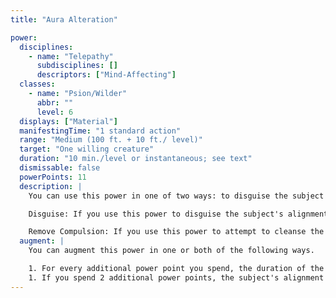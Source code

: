 ```yaml
---
title: "Aura Alteration"

power:
  disciplines:
    - name: "Telepathy"
      subdisciplines: []
      descriptors: ["Mind-Affecting"]
  classes:
    - name: "Psion/Wilder"
      abbr: ""
      level: 6
  displays: ["Material"]
  manifestingTime: "1 standard action"
  range: "Medium (100 ft. + 10 ft./ level)"
  target: "One willing creature"
  duration: "10 min./level or instantaneous; see text"
  dismissable: false
  powerPoints: 11
  description: |
    You can use this power in one of two ways: to disguise the subject's aura (alignment) and level, or to remove a compulsion or charm effect from the subject.

    Disguise: If you use this power to disguise the subject's alignment and level, the power has a duration of 10 minutes per level. You can change the subject's alignment by only one step. You can adjust the subject's apparent level up or down by a number equal to one-half your own level (rounded down) or less.

    Remove Compulsion: If you use this power to attempt to cleanse the subject's aura of a baleful or controlling effect, the duration is instantaneous. This power can remove the compulsion of a curse or a geas/quest effect. It can also negate any charm and compulsion powers of 6th level or lower, such as crisis of breath or death urge. When aura alteration is manifested for this purpose, the subject gains another saving throw to remove the compulsion afflicting it against the original save DC, but with a +2 bonus.
  augment: |
    You can augment this power in one or both of the following ways.

    1. For every additional power point you spend, the duration of the disguise aura increases by 10 minutes.
    1. If you spend 2 additional power points, the subject's alignment shifts an additional step; if you spend 4 additional power points, the subject's alignment changes to its opposite.
---
```

